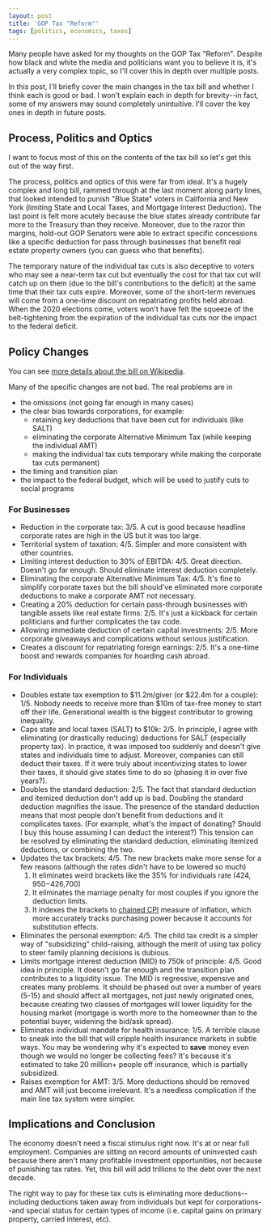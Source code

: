 ```yaml
---
layout: post
title: 'GOP Tax "Reform"'
tags: [politics, economics, taxes]
---
```

Many people have asked for my thoughts on the GOP Tax "Reform". Despite how black and white the media and politicians want you to believe it is, it's actually a very complex topic, so I'll cover this in depth over multiple posts.

In this post, I'll briefly cover the main changes in the tax bill and whether I think each is good or bad. I won't explain each in depth for brevity--in fact, some of my answers may sound completely unintuitive. I'll cover the key ones in depth in future posts.

## Process, Politics and Optics

I want to focus most of this on the contents of the tax bill so let's get this out of the way first.

The process, politics and optics of this were far from ideal. It's a hugely complex and long bill, rammed through at the last moment along party lines, that looked intended to punish "Blue State" voters in California and New York (limiting State and Local Taxes, and Mortgage Interest Deduction). The last point is felt more acutely because the blue states already contribute far more to the Treasury than they receive. Moreover, due to the razor thin margins, hold-out GOP Senators were able to extract specific concessions like a specific deduction for pass through businesses that benefit real estate property owners (you can guess who that benefits).

The temporary nature of the individual tax cuts is also deceptive to voters who may see a near-term tax cut but eventually the cost for that tax cut will catch up on them (due to the bill's contributions to the deficit) at the same time that their tax cuts expire. Moreover, some of the short-term revenues will come from a one-time discount on repatriating profits held abroad. When the 2020 elections come, voters won't have felt the squeeze of the belt-tightening from the expiration of the individual tax cuts nor the impact to the federal deficit.

## Policy Changes

You can see [more details about the bill on Wikipedia](https://en.wikipedia.org/wiki/Tax_Cuts_and_Jobs_Act_of_2017).

Many of the specific changes are not bad. The real problems are in

* the omissions (not going far enough in many cases)
* the clear bias towards corporations, for example:
  * retaining key deductions that have been cut for individuals (like SALT)
  * eliminating the corporate Alternative Minimum Tax (while keeping the individual AMT)
  * making the individual tax cuts temporary while making the corporate tax cuts permanent)
* the timing and transition plan
* the impact to the federal budget, which will be used to justify cuts to social programs

### For Businesses

* Reduction in the corporate tax: 3/5. A cut is good because headline corporate rates are high in the US but it was too large.
* Territorial system of taxation: 4/5. Simpler and more consistent with other countries.
* Limiting interest deduction to 30% of EBITDA: 4/5. Great direction. Doesn't go far enough. Should eliminate interest deduction completely.
* Eliminating the corporate Alternative Minimum Tax: 4/5. It's fine to simplify corporate taxes but the bill should've eliminated more corporate deductions to make a corporate AMT not necessary.
* Creating a 20% deduction for certain pass-through businesses with tangible assets like real estate firms: 2/5. It's just a kickback for certain politicians and further complicates the tax code.
* Allowing immediate deduction of certain capital investments: 2/5. More corporate giveaways and complications without serious justification.
* Creates a discount for repatriating foreign earnings: 2/5. It's a one-time boost and rewards companies for hoarding cash abroad.

### For Individuals

* Doubles estate tax exemption to $11.2m/giver (or $22.4m for a couple): 1/5. Nobody needs to receive more than $10m of tax-free money to start off their life. Generational wealth is the biggest contributor to growing inequality.
* Caps state and local taxes (SALT) to $10k: 2/5. In principle, I agree with eliminating (or drastically reducing) deductions for SALT (especially property tax). In practice, it was imposed too suddenly and doesn't give states and individuals time to adjust. Moreover, companies can still deduct their taxes. If it were truly about incentivizing states to lower their taxes, it should give states time to do so (phasing it in over five years?).
* Doubles the standard deduction: 2/5. The fact that standard deduction and itemized deduction don't add up is bad. Doubling the standard deduction magnifies the issue. The presence of the standard deduction means that most people don't benefit from deductions and it complicates taxes. (For example, what's the impact of donating? Should I buy this house assuming I can deduct the interest?) This tension can be resolved by eliminating the standard deduction, eliminating itemized deductions, or combining the two.
* Updates the tax brackets: 4/5. The new brackets make more sense for a few reasons (although the rates didn't have to be lowered so much)
  1. It eliminates weird brackets like the 35% for individuals rate ($424,950-$426,700)
  2. It eliminates the marriage penalty for most couples if you ignore the deduction limits.
  3. It indexes the brackets to [chained CPI](https://www.washingtonpost.com/news/the-fix/wp/2013/04/10/the-ins-and-outs-of-chained-cpi-explained/) measure of inflation, which more accurately tracks purchasing power because it accounts for substitution effects.
* Eliminates the personal exemption: 4/5. The child tax credit is a simpler way of "subsidizing" child-raising, although the merit of using tax policy to steer family planning decisions is dubious.
* Limits mortgage interest deduction (MID) to 750k of principle: 4/5. Good idea in principle. It doesn't go far enough and the transition plan contributes to a liquidity issue. The MID is regressive, expensive and creates many problems. It should be phased out over a number of years (5-15) and should affect all mortgages, not just newly originated ones, because creating two classes of mortgages will lower liquidity for the housing market (mortgage is worth more to the homeowner than to the potential buyer, widening the bid/ask spread).
* Eliminates individual mandate for health insurance: 1/5. A terrible clause to sneak into the bill that will cripple health insurance markets in subtle ways. You may be wondering why it's expected to **save** money even though we would no longer be collecting fees? It's because it's estimated to take 20 million+ people off insurance, which is partially subsidized.
* Raises exemption for AMT: 3/5. More deductions should be removed and AMT will just become irrelevant. It's a needless complication if the main line tax system were simpler.

## Implications and Conclusion

The economy doesn't need a fiscal stimulus right now. It's at or near full employment. Companies are sitting on record amounts of uninvested cash because there aren't many profitable investment opportunities, not because of punishing tax rates. Yet, this bill will add trillions to the debt over the next decade.

The right way to pay for these tax cuts is eliminating more deductions--including deductions taken away from individuals but kept for corporations--and special status for certain types of income (i.e. capital gains on primary property, carried interest, etc).
